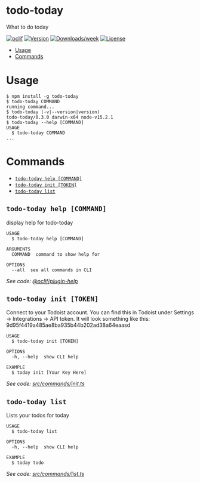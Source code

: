 todo-today
==========

What to do today

[![oclif](https://img.shields.io/badge/cli-oclif-brightgreen.svg)](https://oclif.io)
[![Version](https://img.shields.io/npm/v/todo-today.svg)](https://npmjs.org/package/todo-today)
[![Downloads/week](https://img.shields.io/npm/dw/todo-today.svg)](https://npmjs.org/package/todo-today)
[![License](https://img.shields.io/npm/l/todo-today.svg)](https://github.com/cmlarsen/todo-today/blob/master/package.json)

<!-- toc -->
* [Usage](#usage)
* [Commands](#commands)
<!-- tocstop -->
# Usage
<!-- usage -->
```sh-session
$ npm install -g todo-today
$ todo-today COMMAND
running command...
$ todo-today (-v|--version|version)
todo-today/0.3.0 darwin-x64 node-v15.2.1
$ todo-today --help [COMMAND]
USAGE
  $ todo-today COMMAND
...
```
<!-- usagestop -->
# Commands
<!-- commands -->
* [`todo-today help [COMMAND]`](#todo-today-help-command)
* [`todo-today init [TOKEN]`](#todo-today-init-token)
* [`todo-today list`](#todo-today-list)

## `todo-today help [COMMAND]`

display help for todo-today

```
USAGE
  $ todo-today help [COMMAND]

ARGUMENTS
  COMMAND  command to show help for

OPTIONS
  --all  see all commands in CLI
```

_See code: [@oclif/plugin-help](https://github.com/oclif/plugin-help/blob/v3.2.0/src/commands/help.ts)_

## `todo-today init [TOKEN]`

Connect to your Todoist account. You can find this in Todoist under Settings -> Integrations -> API token. It will look something like this: 9d95f4419a485ae8ba935b44b202ad38a64eaasd

```
USAGE
  $ todo-today init [TOKEN]

OPTIONS
  -h, --help  show CLI help

EXAMPLE
  $ today init [Your Key Here]
```

_See code: [src/commands/init.ts](https://github.com/cmlarsen/todo-today/blob/v0.3.0/src/commands/init.ts)_

## `todo-today list`

Lists your todos for today

```
USAGE
  $ todo-today list

OPTIONS
  -h, --help  show CLI help

EXAMPLE
  $ today todo
```

_See code: [src/commands/list.ts](https://github.com/cmlarsen/todo-today/blob/v0.3.0/src/commands/list.ts)_
<!-- commandsstop -->
